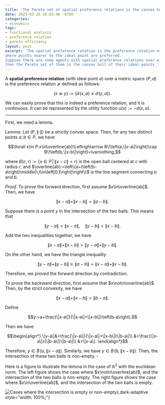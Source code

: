 ```yaml
---
title: 'The Pareto set of spatial preference relations is the convex hull of ideal points'
date: 2023-03-26 16:03:46 -0700
categories:
- economics
tags:
- functional analysis
- preference relation
- pareto efficiency
layout: post
excerpt: 'The spatial preference relation is the preference relation over a metric space
where points nearer to the ideal point are preferred.
Suppose there are some agents with spatial preference relations over a strictly convex space,
then the Pareto set of them is the convex hull of their ideal points.'
---
```


A **spatial preference relation** (with ideal point $a$)
over a metric space $\left(P,d\right)$ is
the preference relation $\succeq$ defined as follows:

$$\left(x\succeq y\right):=\left(d\!\left(x,a\right)\leq d\!\left(y,a\right)\right).$$

We can easily prove that this is indeed a preference relation, and it is continuous.
It can be represented by the utility function $u(x):=-d(x,a)$.

---

First, we need a lemma.

*Lemma.*
Let $\left(P,\|\cdot\|\right)$ be a strictly convex space.
Then, for any two distinct points $a,b\in P$,
we have

$$\forall x\in P:x\in\overline{ab}\Leftrightarrow
B\!\left(a,\|x-a\|\right)\cap B\!\left(b,\|x-b\|\right)=\varnothing,$$

where $B(c,r):=\left\{x\in P\,\middle|\,\|x-c\|<r\right\}$
is the open ball centered at $c$ with radius $r$,
and $\overline{ab}:=\left\{a+t\left(b-a\right)\middle|\,t\in\left[0,1\right]\right\}$
is the line segment connecting $a$ and $b$.

*Proof.*
To prove the forward direction, first assume $x\in\overline{ab}$.
Then, we have

$$\|x-a\|+\|x-b\|=\|a-b\|.$$

Suppose there is a point $y$ in the intersection of the two balls.
This means that

$$\|y-a\|<\|x-a\|,\quad\|y-b\|<\|x-b\|.$$

Add the two inequalities together, we have

$$\|x-a\|+\|x-b\|>\|y-a\|+\|y-b\|.$$

On the other hand, we have the triangle inequality

$$\|y-a\|+\|y-b\|\ge\|a-b\|=\|x-a\|+\|x-b\|.$$

Therefore, we proved the forward direction by contradiction.

To prove the backward direction, first assume that $x\notin\overline{ab}$.
Then, by the strict convexity, we have

$$\|x-a\|+\|x-b\|>\|b-a\|.$$

Define

$$y:=a+\frac{\|x-a\|}{\|x-a\|+\|x-b\|}\left(b-a\right).$$

Then we have

$$\begin{align*}
\|y-a\|&=\frac{\|x-a\|}{\|x-a\|+\|x-b\|}\|b-a\|\\
&<\frac{\|x-a\|}{\|b-a\|}\|b-a\|\\
&=\|x-a\|.
\end{align*}$$

Therefore, $y\in B\!\left(a,\|x-a\|\right)$.
Similarly, we have $y\in B\!\left(b,\|x-b\|\right)$.
Then, the intersection of these two balls is non-empty.
$\square$

Here is a figure to illustrate the lemma in the case of $\mathbb R^2$
with the euclidean norm.
The left figure shows the case where $x\notin\overline{ab}$,
and the intersection of the two balls is non-empty.
The right figure shows the case where $x\in\overline{ab}$,
and the intersection of the two balls is empty.

<!--
\documentclass{standalone}
\usepackage{tikz}
\usetikzlibrary{through}
\newcommand\labelpoint[3]{\node[#1] at (#2) {$#3$};\fill (#2) circle (0.07);}

\begin{document}

\begin{tikzpicture}
	\coordinate (a) at (0,0);
	\coordinate (b) at (3,0);
	\coordinate (x) at (1,-1);
	\node[draw] at (a) [circle through={(x)}] {};
	\node[draw] at (b) [circle through={(x)}] {};
	\draw (a) -- (b);
	\labelpoint{left}{a}{a};
	\labelpoint{right}{b}{b};
	\labelpoint{right}{x}{x};
\end{tikzpicture}
\qquad
\begin{tikzpicture}
	\coordinate (a) at (0,0);
	\coordinate (b) at (3,0);
	\coordinate (x) at (2,0);
	\node[draw] at (a) [circle through={(x)}] {};
	\node[draw] at (b) [circle through={(x)}] {};
	\draw (a) -- (b);
	\labelpoint{left}{a}{a};
	\labelpoint{right}{b}{b};
	\labelpoint{below left}{x}{x};
\end{tikzpicture}

\end{document}
-->
![Cases where the intersection is empty or non-empty]({{page.figure}}intersecting_balls.svg){.dark-adaptive style="width: 100%;"}
